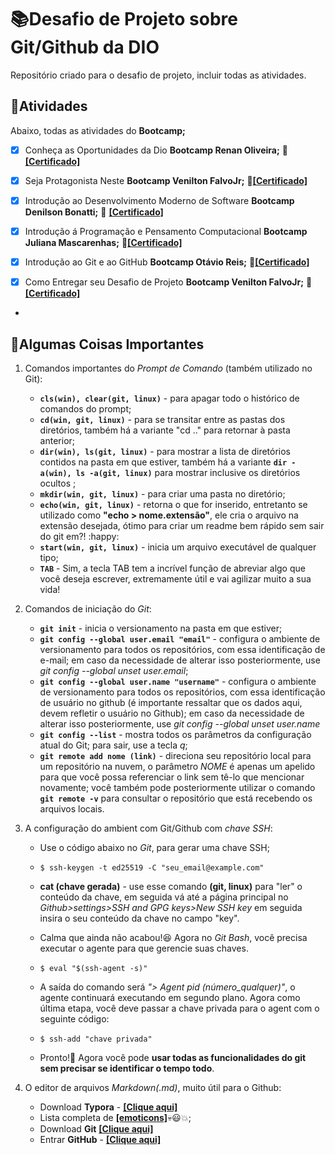 # 📚Desafio de Projeto sobre Git/Github da DIO

Repositório criado para o desafio de projeto, incluir todas as atividades.

## 📑Atividades

Abaixo, todas as atividades do **Bootcamp;**

- [x] Conheça as Oportunidades da Dio **Bootcamp Renan Oliveira;** 📎  [**[Certificado]**](https://github.com/AnaCaro1ina/Certificados-DIO-Bootcamp/blob/main/Conhe%C3%A7a%20as%20Oportunidades%20da%20DIO.pdf)

- [x] Seja Protagonista Neste **Bootcamp Venilton FalvoJr;** 📎[**[Certificado]**](https://github.com/AnaCaro1ina/Certificados-DIO-Bootcamp/blob/main/Seja%20Protagonista%20Neste%20Bootcamp.pdf)

- [x] Introdução ao Desenvolvimento Moderno de Software **Bootcamp Denilson Bonatti;** 📎 [**[Certificado]**](https://github.com/AnaCaro1ina/Certificados-DIO-Bootcamp/blob/main/Introdu%C3%A7%C3%A3o%20ao%20Desenvolvimento%20Moderno%20de%20Software.pdf)

- [x] Introdução á Programação e Pensamento Computacional **Bootcamp Juliana Mascarenhas;** 📎[**[Certificado]**](https://github.com/AnaCaro1ina/Certificados-DIO-Bootcamp/blob/main/Introdu%C3%A7%C3%A3o%20%C3%A0%20Programa%C3%A7%C3%A3o%20e%20Pensamento%20Computacional.pdf)

- [x] Introdução ao Git e ao GitHub **Bootcamp Otávio Reis;** 📎[**[Certificado]**](https://github.com/AnaCaro1ina/Certificados-DIO-Bootcamp/blob/main/Introdu%C3%A7%C3%A3o%20ao%20Git%20e%20ao%20GitHub.pdf)

- [x] Como Entregar seu Desafio de Projeto **Bootcamp Venilton FalvoJr;** 📎[**[Certificado]**](https://github.com/AnaCaro1ina/Certificados-DIO-Bootcamp/blob/main/Como%20Entregar%20seu%20Desafio%20de%20Projeto.pdf)

-  

## 🔑Algumas Coisas Importantes

1. Comandos importantes do *Prompt de Comando* (também utilizado no Git):

   - **`cls(win), clear(git, linux)`** - para apagar todo o histórico de comandos do prompt;
   - **`cd(win, git, linux)`** - para se transitar entre as pastas dos diretórios, também há a variante "cd .." para retornar à pasta anterior;
   - **`dir(win), ls(git, linux)`** - para mostrar a lista de diretórios contidos na pasta em que estiver, também há a variante **`dir -a(win), ls -a(git, linux)`** para mostrar inclusive os diretórios ocultos ;
   - **`mkdir(win, git, linux)`** - para criar uma pasta no diretório;
   - **`echo(win, git, linux)`** - retorna o que for inserido, entretanto se utilizado como **"echo > nome.extensão"**, ele cria o arquivo na extensão desejada, ótimo para criar um readme bem rápido sem sair do git em?! :happy:
   - **`start(win, git, linux)`** - inicia um arquivo executável de qualquer tipo;
   - **`TAB`** - Sim, a tecla TAB tem a incrível função de abreviar algo que você deseja escrever, extremamente útil e vai agilizar muito a sua vida!

2. Comandos de iniciação do *Git*:

   - **`git init`** - inicia o versionamento na pasta em que estiver;
   - **`git config --global user.email "email"`** - configura o ambiente de versionamento para todos os repositórios, com essa identificação de e-mail; em caso da necessidade de alterar isso posteriormente, use *git config --global unset user.email*;
   - **`git config --global user.name "username"`** - configura o ambiente de versionamento para todos os repositórios, com essa identificação de usuário no github (é importante ressaltar que os dados aqui, devem refletir o usuário no Github); em caso da necessidade de alterar isso posteriormente, use *git config --global unset user.name*
   - **`git config --list`** - mostra todos os parâmetros da configuração atual do Git; para sair, use a tecla *q*;
   - **`git remote add nome (link)`** - direciona seu repositório local para um repositório na nuvem, o parâmetro *NOME* é apenas um apelido para que você possa referenciar o link sem tê-lo que mencionar novamente; você também pode posteriormente utilizar o comando **`git remote -v`** para consultar o repositório que está recebendo os arquivos locais.

3. A configuração do ambient com Git/Github com *chave SSH*:

   - Use o código abaixo no *Git*, para gerar uma chave SSH;

   - ```
     $ ssh-keygen -t ed25519 -C "seu_email@example.com"
     ```

   - **cat (chave gerada)** - use esse comando **(git, linux)** para "ler" o conteúdo da chave, em seguida vá até a página principal no *Github>settings>SSH and GPG keys>New SSH key* em seguida insira o seu conteúdo da chave no campo "key".

   - Calma que ainda não acabou!😆 Agora no *Git Bash*, você precisa executar o agente para que gerencie suas chaves.

   - ```
     $ eval "$(ssh-agent -s)"
     ```

   - A saída do comando será *"> Agent pid (número_qualquer)"*, o agente continuará executando em segundo plano. Agora como última etapa, você deve passar a chave privada para o agent com o seguinte código:

   - ```
     $ ssh-add "chave privada"
     ```

   - Pronto!🤝 Agora você pode **usar todas as funcionalidades do git sem precisar se identificar o tempo todo**.

4. O editor de arquivos *Markdown(.md)*, muito útil para o Github:

   - Download **Typora** - [**[Clique aqui]**](https://typora.io/)
   - Lista completa de [**[emoticons]**](https://gist.github.com/rxaviers/7360908)💀😃💥;
   - Download **Git** [**[Clique aqui]**](https://git-scm.com/)
   - Entrar **GitHub** - [**[Clique aqui]**](https://github.com/)

